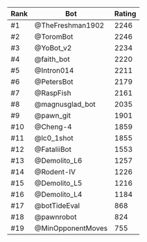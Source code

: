 Rank|Bot|Rating
---|---|---
#1|@TheFreshman1902|2246
#2|@ToromBot|2246
#3|@YoBot_v2|2234
#4|@faith_bot|2220
#5|@Intron014|2211
#6|@PetersBot|2179
#7|@RaspFish|2161
#8|@magnusglad_bot|2035
#9|@pawn_git|1901
#10|@Cheng-4|1859
#11|@lc0_1shot|1855
#12|@FataliiBot|1553
#13|@Demolito_L6|1257
#14|@Rodent-IV|1226
#15|@Demolito_L5|1216
#16|@Demolito_L4|1184
#17|@botTideEval|868
#18|@pawnrobot|824
#19|@MinOpponentMoves|755
